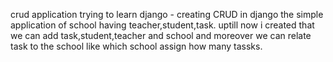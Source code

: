 crud application trying to learn django - creating CRUD in django 
the simple application of school having teacher,student,task.
uptill now i created that we can add task,student,teacher and school 
and moreover we can relate task to the school like which school assign how many tassks.

